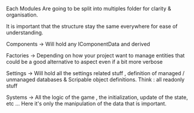 Each Modules Are going to be split into multiples folder for clarity & organisation. 

It is important that the structure stay the same everywhere for ease of understanding. 


Components -> Will hold any IComponentData and derived

Factories -> Depending on how your project want to manage entities that could be a good alternative to aspect even if a bit more verbose 

Settings -> Will hold all the settings related stuff , definition of managed / unmanaged databases & Scripable object definitions. Think : all readonly stuff 

Systems -> All the logic of the game , the initialization, update of the state, etc ... Here it's only the manipulation of the data that is important.
